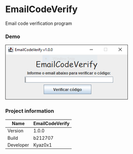 # EmailCodeVerify
Email code verification program
### Demo
<img src="img/EmailCodeVerify.PNG" />

### Project information
|Name| EmailCodeVerify |
|----|--|
|Version|1.0.0|
|Build|b212707|
|Developer|Kyaz0x1|

